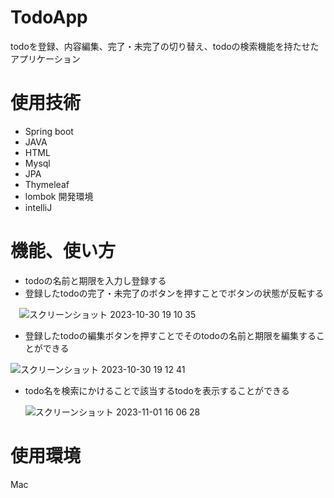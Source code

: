 # TodoApp
todoを登録、内容編集、完了・未完了の切り替え、todoの検索機能を持たせたアプリケーション
# 使用技術
- Spring boot
- JAVA
- HTML
- Mysql
- JPA
- Thymeleaf
- lombok
  開発環境
- intelliJ
# 機能、使い方
- todoの名前と期限を入力し登録する
- 登録したtodoの完了・未完了のボタンを押すことでボタンの状態が反転する
  
　![スクリーンショット 2023-10-30 19 10 35](https://github.com/0608yusuke/todoApp/assets/121723117/7a036acc-019d-44ff-92d6-62c9e8548bfa)
 
- 登録したtodoの編集ボタンを押すことでそのtodoの名前と期限を編集することができる

![スクリーンショット 2023-10-30 19 12 41](https://github.com/0608yusuke/todoApp/assets/121723117/afd01dcb-09ab-4d46-b114-b56c8bcb711a)

- todo名を検索にかけることで該当するtodoを表示することができる

  ![スクリーンショット 2023-11-01 16 06 28](https://github.com/0608yusuke/todoApp/assets/121723117/7cc128a3-0f02-4d19-a84b-1791f6be17c0)

# 使用環境
Mac

